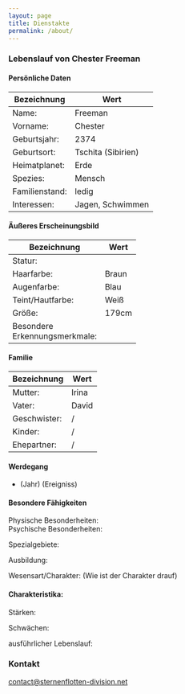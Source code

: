 ```yaml
---
layout: page
title: Dienstakte
permalink: /about/
---
```


### Lebenslauf von Chester Freeman

#### Persönliche Daten
| Bezeichnung       | Wert |
|-------------------|------|
| Name:             | Freeman |
| Vorname:          | Chester |
| Geburtsjahr:      | 2374 |
| Geburtsort:       | Tschita (Sibirien) |
| Heimatplanet:     | Erde |
| Spezies:          | Mensch |
| Familienstand:    | ledig |
| Interessen:       | Jagen, Schwimmen |

#### Äußeres Erscheinungsbild
| Bezeichnung                   | Wert |
|-------------------------------|-|
| Statur:                       | |
| Haarfarbe:                    | Braun |
| Augenfarbe:                   | Blau |
| Teint/Hautfarbe:              | Weiß |
| Größe:                        | 179cm |
| Besondere<br>Erkennungsmerkmale: | |

#### Familie
| Bezeichnung  | Wert |
|--------------|-|
| Mutter:      | Irina |
| Vater:       | David |
| Geschwister: | / |
| Kinder:      | / |
| Ehepartner:  | / |

#### Werdegang
- (Jahr) (Ereigniss)

#### Besondere Fähigkeiten
Physische Besonderheiten:   
Psychische Besonderheiten:   

Spezialgebiete:  

Ausbildung:  

Wesensart/Charakter: (Wie ist der Charakter drauf)  

#### Charakteristika:
Stärken:  

Schwächen:  

ausführlicher Lebenslauf:  


### Kontakt

[contact@sternenflotten-division.net](mailto:contact@sternenflotten-division.net)
